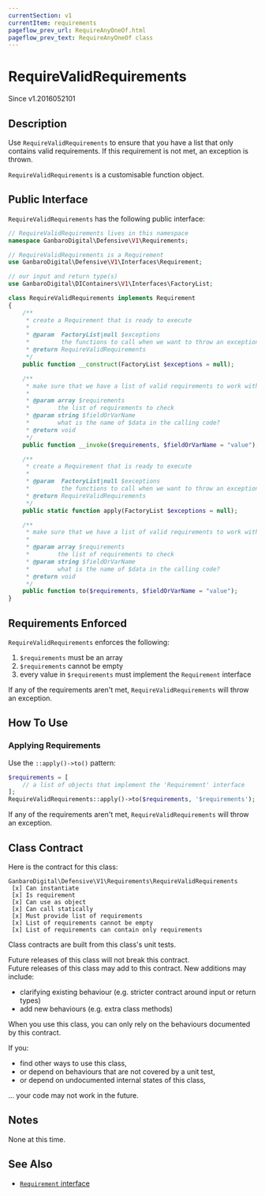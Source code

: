 ```yaml
---
currentSection: v1
currentItem: requirements
pageflow_prev_url: RequireAnyOneOf.html
pageflow_prev_text: RequireAnyOneOf class
---
```


# RequireValidRequirements

<div class="callout info" markdown="1">
Since v1.2016052101
</div>

## Description

Use `RequireValidRequirements` to ensure that you have a list that only contains valid requirements. If this requirement is not met, an exception is thrown.

`RequireValidRequirements` is a customisable function object.

## Public Interface

`RequireValidRequirements` has the following public interface:

```php
// RequireValidRequirements lives in this namespace
namespace GanbaroDigital\Defensive\V1\Requirements;

// RequireValidRequirements is a Requirement
use GanbaroDigital\Defensive\V1\Interfaces\Requirement;

// our input and return type(s)
use GanbaroDigital\DIContainers\V1\Interfaces\FactoryList;

class RequireValidRequirements implements Requirement
{
    /**
     * create a Requirement that is ready to execute
     *
     * @param  FactoryList|null $exceptions
     *         the functions to call when we want to throw an exception
     * @return RequireValidRequirements
     */
    public function __construct(FactoryList $exceptions = null);

    /**
     * make sure that we have a list of valid requirements to work with
     *
     * @param array $requirements
     *        the list of requirements to check
     * @param string $fieldOrVarName
     *        what is the name of $data in the calling code?
     * @return void
     */
    public function __invoke($requirements, $fieldOrVarName = "value");

    /**
     * create a Requirement that is ready to execute
     *
     * @param  FactoryList|null $exceptions
     *         the functions to call when we want to throw an exception
     * @return RequireValidRequirements
     */
    public static function apply(FactoryList $exceptions = null);

    /**
     * make sure that we have a list of valid requirements to work with
     *
     * @param array $requirements
     *        the list of requirements to check
     * @param string $fieldOrVarName
     *        what is the name of $data in the calling code?
     * @return void
     */
    public function to($requirements, $fieldOrVarName = "value");
}
```

## Requirements Enforced

`RequireValidRequirements` enforces the following:

1. `$requirements` must be an array
2. `$requirements` cannot be empty
3. every value in `$requirements` must implement the `Requirement` interface

If any of the requirements aren't met, `RequireValidRequirements` will throw an exception.

## How To Use

### Applying Requirements

Use the `::apply()->to()` pattern:

```php
$requirements = [
    // a list of objects that implement the 'Requirement' interface
];
RequireValidRequirements::apply()->to($requirements, '$requirements');
```

If any of the requirements aren't met, `RequireValidRequirements` will throw an exception.

## Class Contract

Here is the contract for this class:

    GanbaroDigital\Defensive\V1\Requirements\RequireValidRequirements
     [x] Can instantiate
     [x] Is requirement
     [x] Can use as object
     [x] Can call statically
     [x] Must provide list of requirements
     [x] List of requirements cannot be empty
     [x] List of requirements can contain only requirements

Class contracts are built from this class's unit tests.

<div class="callout success">
Future releases of this class will not break this contract.
</div>

<div class="callout info" markdown="1">
Future releases of this class may add to this contract. New additions may include:

* clarifying existing behaviour (e.g. stricter contract around input or return types)
* add new behaviours (e.g. extra class methods)
</div>

<div class="callout warning" markdown="1">
When you use this class, you can only rely on the behaviours documented by this contract.

If you:

* find other ways to use this class,
* or depend on behaviours that are not covered by a unit test,
* or depend on undocumented internal states of this class,

... your code may not work in the future.
</div>

## Notes

None at this time.

## See Also

* [`Requirement` interface](Requirement.html)
